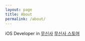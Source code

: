 ```yaml
---
layout: page
title: About
permalink: /about/
---
```


iOS Developer in [무신사](https://github.com/musinsa)
[무신사 스토어](https://store.musinsa.com/app/)
